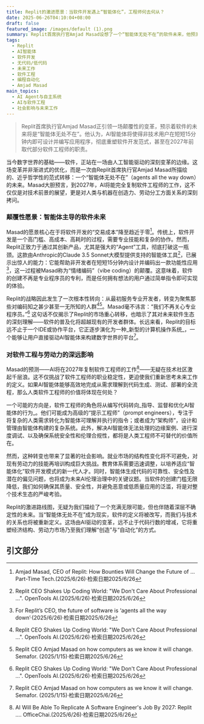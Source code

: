 ```yaml
---
title: Replit的激进愿景：当软件开发遇上“智能体化”，工程师何去何从？
date: 2025-06-26T04:10:04+08:00
draft: false
featured_image: /images/default (1).png
summary: Replit首席执行官Amjad Masad设想了一个“智能体无处不在”的软件未来，他预测AI将在2027年前复制软件工程师的工作，并将软件开发门槛降至零，允许非技术用户通过简单指令创建应用程序。Replit正通过其由Claude 3.5 Sonnet驱动的“Agent”工具，将战略重心从专业开发者转向普通用户，旨在彻底颠覆传统软件开发模式，并引发了对未来工作和技能需求的深刻讨论。
tags: 
  - Replit
  - AI智能体
  - 软件开发
  - 无代码/低代码
  - 未来工作
  - 软件工程
  - 编程自动化
  - Amjad Masad
main_topics: 
  - AI Agent与自主系统
  - AI与软件工程
  - 社会影响与未来工作
---
```


> Replit首席执行官Amjad Masad正引领一场颠覆性的变革，预示着软件的未来将是“智能体无处不在”。他认为，AI智能体将使得非技术用户在短短15分钟内即可设计并编写应用程序，彻底重塑软件开发范式，甚至在2027年前取代部分软件工程师的职责。

当今数字世界的基础——软件，正站在一场由人工智能驱动的深刻变革的边缘。这场变革并非渐进式的优化，而是一次由Replit首席执行官Amjad Masad所描绘的、近乎哲学性的范式转移：一个“智能体无处不在”（agents all the way down）的未来。Masad大胆预言，到2027年，AI将能完全复制软件工程师的工作，这不仅仅是对技术前景的展望，更是对人类与机器在创造力、劳动分工方面关系的深刻拷问。

### 颠覆性愿景：智能体主导的软件未来

Masad的愿景核心在于将软件开发的“交易成本”降至趋近于零[^3]。传统上，软件开发是一个高门槛、高成本、高耗时的过程，需要专业技能和复杂的协作。然而，Replit正致力于通过其创新产品，尤其是强大的“Agent”工具，彻底打破这一瓶颈。这款由Anthropic的Claude 3.5 Sonnet大模型提供支持的智能体工具[^2]，已展示出惊人的能力：它能帮助非开发者在短短15分钟内设计并编码出一款功能性应用[^1]，这一过程被Masad称为“情绪编码”（vibe coding）的颠覆。这意味着，软件的创建不再是专业程序员的专利，而是任何拥有想法的用户通过简单指令即可实现的体验。

Replit的战略因此发生了一次根本性转向：从最初服务专业开发者，转变为聚焦那些对编码知之甚少甚至一无所知的人群[^2][^5]。Masad毫不讳言：“我们不再关心专业程序员。”[^2] 这句话不仅揭示了Replit的市场重心转移，也暗示了其对未来软件生态的深刻理解——软件的普及化将超越现有的开发者群体。长远来看，Replit的目标远不止于一个IDE或协作平台，它正逐步演化为一种_新型的计算机操作系统_，一个能够让用户直接驱动AI智能体来构建数字世界的平台[^5]。

### 对软件工程与劳动力的深远影响

Masad的预测——AI将在2027年复制软件工程师的工作[^4]——无疑在技术社区激起千层浪。这不仅挑战了软件工程师的职业稳定性，更迫使我们重新思考未来工作的定义。如果AI智能体能够高效地完成从需求理解到代码生成、测试、部署的全流程，那么人类软件工程师的价值将体现在何处？

一个可能的方向是，软件工程师的角色将从编写代码转向_指导、监督和优化AI智能体的行为_。他们可能成为高级的“提示工程师”（prompt engineers），专注于将复杂的人类需求转化为智能体可理解并执行的指令；或者成为“架构师”，设计和管理由智能体构建的复杂系统。此外，解决AI智能体无法处理的边缘案例、进行深度调试、以及确保系统安全性和伦理合规性，都将是人类工程师不可替代的价值所在。

然而，这种转变也带来了显著的社会影响。就业市场的结构性变化将不可避免，对现有劳动力的技能再培训构成巨大挑战。教育体系需要迅速调整，以培养适应“智能体化”软件开发模式的新一代人才。同时，智能体生成代码的可靠性、安全性及潜在的偏见问题，也将成为未来AI伦理治理中的关键议题。当软件的创建门槛无限降低，我们如何确保其质量、安全性，并避免恶意或低质量应用的泛滥，将是对整个技术生态的严峻考验。

Replit的激进路线图，无疑为我们描绘了一个充满无限可能，但也伴随着深层不确定性的未来。当“智能体无处不在”成为现实，软件的定义将被改写，而我们与技术的关系也将被重新定义。这场由AI驱动的变革，远不止于代码行数的增减，它将重塑经济结构、劳动力市场乃至我们理解“创造”与“自动化”的方式。

## 引文部分

[^1]: For Replit’s CEO, the future of software is ‘agents all the way down’·(2025/6/26)·检索日期2025/6/26
[^2]: Replit CEO Shakes Up Coding World: "We Don't Care About Professional ...". OpenTools AI.(2025/6/26)·检索日期2025/6/26
[^3]: Amjad Masad, CEO of Replit: How Bounties Will Change the Future of ... Part-Time Tech.(2025/6/26)·检索日期2025/6/26
[^4]: AI Will Be Able To Replicate A Software Engineer's Job By 2027: Replit .... OfficeChai.(2025/6/26)·检索日期2025/6/26
[^5]: Replit CEO Amjad Masad on how computers as we know it will change. Semafor. (2025/1/15)·检索日期2025/6/26
